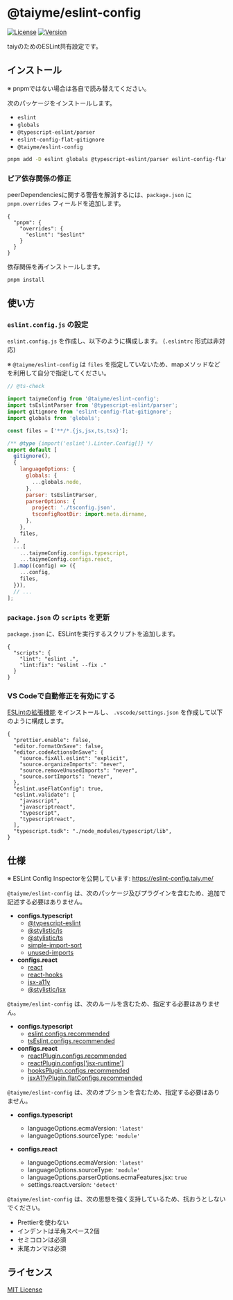 # @taiyme/eslint-config

[![License](https://img.shields.io/npm/l/%40taiyme%2Feslint-config?style=flat)](./LICENSE)
[![Version](https://img.shields.io/npm/v/%40taiyme%2Feslint-config?style=flat)](https://www.npmjs.com/package/@taiyme/eslint-config)

taiyのためのESLint共有設定です。

## インストール

※ pnpmではない場合は各自で読み替えてください。

次のパッケージをインストールします。

- `eslint`
- `globals`
- `@typescript-eslint/parser`
- `eslint-config-flat-gitignore`
- `@taiyme/eslint-config`

```sh
pnpm add -D eslint globals @typescript-eslint/parser eslint-config-flat-gitignore @taiyme/eslint-config
```

### ピア依存関係の修正

peerDependenciesに関する警告を解消するには、`package.json` に `pnpm.overrides` フィールドを追加します。

```jsonc
{
  "pnpm": {
    "overrides": {
      "eslint": "$eslint"
    }
  }
}
```

依存関係を再インストールします。

```sh
pnpm install
```

## 使い方

### `eslint.config.js` の設定

`eslint.config.js` を作成し、以下のように構成します。 (`.eslintrc` 形式は非対応)

※ `@taiyme/eslint-config` は `files` を指定していないため、mapメソッドなどを利用して自分で指定してください。

```js
// @ts-check

import taiymeConfig from '@taiyme/eslint-config';
import tsEslintParser from '@typescript-eslint/parser';
import gitignore from 'eslint-config-flat-gitignore';
import globals from 'globals';

const files = ['**/*.{js,jsx,ts,tsx}'];

/** @type {import('eslint').Linter.Config[]} */
export default [
  gitignore(),
  {
    languageOptions: {
      globals: {
        ...globals.node,
      },
      parser: tsEslintParser,
      parserOptions: {
        project: './tsconfig.json',
        tsconfigRootDir: import.meta.dirname,
      },
    },
    files,
  },
  ...[
    ...taiymeConfig.configs.typescript,
    ...taiymeConfig.configs.react,
  ].map((config) => ({
    ...config,
    files,
  })),
  // ...
];
```

### `package.json` の `scripts` を更新

`package.json` に、ESLintを実行するスクリプトを追加します。

```jsonc
{
  "scripts": {
    "lint": "eslint .",
    "lint:fix": "eslint --fix ."
  }
}
```

### VS Codeで自動修正を有効にする

[ESLintの拡張機能](https://marketplace.visualstudio.com/items?itemName=dbaeumer.vscode-eslint) をインストールし、 `.vscode/settings.json` を作成して以下のように構成します。

```jsonc
{
  "prettier.enable": false,
  "editor.formatOnSave": false,
  "editor.codeActionsOnSave": {
    "source.fixAll.eslint": "explicit",
    "source.organizeImports": "never",
    "source.removeUnusedImports": "never",
    "source.sortImports": "never",
  },
  "eslint.useFlatConfig": true,
  "eslint.validate": [
    "javascript",
    "javascriptreact",
    "typescript",
    "typescriptreact",
  ],
  "typescript.tsdk": "./node_modules/typescript/lib",
}
```

## 仕様

※ ESLint Config Inspectorを公開しています: <https://eslint-config.taiy.me/>

`@taiyme/eslint-config` は、次のパッケージ及びプラグインを含むため、追加で記述する必要はありません。

- **configs.typescript**
  - [@typescript-eslint](https://typescript-eslint.io/rules/)
  - [@stylistic/js](https://eslint.style/packages/js)
  - [@stylistic/ts](https://eslint.style/packages/ts)
  - [simple-import-sort](https://www.npmjs.com/package/eslint-plugin-simple-import-sort)
  - [unused-imports](https://www.npmjs.com/package/eslint-plugin-unused-imports)
- **configs.react**
  - [react](https://www.npmjs.com/package/eslint-plugin-react)
  - [react-hooks](https://www.npmjs.com/package/eslint-plugin-react-hooks)
  - [jsx-a11y](https://www.npmjs.com/package/eslint-plugin-jsx-a11y)
  - [@stylistic/jsx](https://eslint.style/packages/jsx)

`@taiyme/eslint-config` は、次のルールを含むため、指定する必要はありません。

- **configs.typescript**
  - [eslint.configs.recommended](https://github.com/eslint/eslint/blob/main/packages/js/src/configs/eslint-recommended.js)
  - [tsEslint.configs.recommended](https://github.com/typescript-eslint/typescript-eslint/blob/main/packages/eslint-plugin/src/configs/recommended.ts)
- **configs.react**
  - [reactPlugin.configs.recommended](https://github.com/jsx-eslint/eslint-plugin-react/blob/master/configs/recommended.js)
  - [reactPlugin.configs['jsx-runtime']](https://github.com/jsx-eslint/eslint-plugin-react/blob/master/configs/jsx-runtime.js)
  - [hooksPlugin.configs.recommended](https://github.com/facebook/react/blob/main/packages/eslint-plugin-react-hooks/src/index.js)
  - [jsxA11yPlugin.flatConfigs.recommended](https://github.com/jsx-eslint/eslint-plugin-jsx-a11y/blob/main/src/index.js)

`@taiyme/eslint-config` は、次のオプションを含むため、指定する必要はありません。

- **configs.typescript**
  - languageOptions.ecmaVersion: `'latest'`
  - languageOptions.sourceType: `'module'`

- **configs.react**
  - languageOptions.ecmaVersion: `'latest'`
  - languageOptions.sourceType: `'module'`
  - languageOptions.parserOptions.ecmaFeatures.jsx: `true`
  - settings.react.version: `'detect'`

`@taiyme/eslint-config` は、次の思想を強く支持しているため、抗おうとしないでください。

- Prettierを使わない
- インデントは半角スペース2個
- セミコロンは必須
- 末尾カンマは必須

## ライセンス

[MIT License](./LICENSE)

